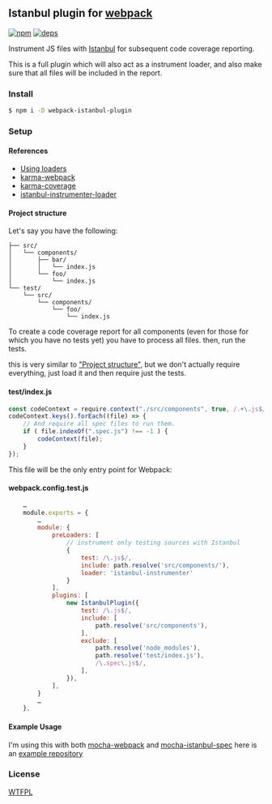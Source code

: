 ## Istanbul plugin for [webpack](https://webpack.github.io/)

[![npm](http://img.shields.io/npm/v/webpack-istanbul-plugin.svg?style=flat-square)](https://www.npmjs.org/package/webpack-istanbul-plugin)
[![deps](http://img.shields.io/david/DxCx/webpack-istanbul-plugin.svg?style=flat-square)](https://david-dm.org/DxCx/webpack-istanbul-plugin#info=dependencies)

Instrument JS files with [Istanbul](https://github.com/gotwarlost/istanbul) for subsequent code coverage reporting.

This is a full plugin which will also act as a instrument loader,
and also make sure that all files will be included in the report.

### Install

```sh
$ npm i -D webpack-istanbul-plugin
```

### Setup

#### References

* [Using loaders](https://webpack.github.io/docs/using-loaders.html)
* [karma-webpack](https://github.com/webpack/karma-webpack#karma-webpack)
* [karma-coverage](https://github.com/karma-runner/karma-coverage#configuration)
* [istanbul-instrumenter-loader](https://github.com/deepsweet/istanbul-instrumenter-loader)

#### Project structure

Let's say you have the following:

```
├── src/
│   └── components/
│       ├── bar/
│       │   └── index.js
│       └── foo/
│           └── index.js
└── test/
    └── src/
        └── components/
            └── foo/
                └── index.js
```

To create a code coverage report for all components (even for those for which you have no tests yet) you have to process all files.
then, run the tests.

this is very similar to ["Project structure"](https://github.com/deepsweet/istanbul-instrumenter-loader#project-structure), but we don't actually require everything, just load it and then require just the tests.

#### test/index.js

```js
const codeContext = require.context("./src/components", true, /.+\.js$/);
codeContext.keys().forEach((file) => {
    // And require all spec files to run them.
    if ( file.indexOf(".spec.js") !== -1 ) {
        codeContext(file);
    }
});
```

This file will be the only entry point for Webpack:

#### webpack.config.test.js

```js
    …
    module.exports = {
        …
        module: {
            preLoaders: [
                // instrument only testing sources with Istanbul
                {
                    test: /\.js$/,
                    include: path.resolve('src/components/'),
                    loader: 'istanbul-instrumenter'
                }
            ],
			plugins: [
				new IstanbulPlugin({
					test: /\.js$/,
					include: [
						path.resolve('src/components'),
					],
					exclude: [
						path.resolve('node_modules'),
						path.resolve('test/index.js'),
						/\.spec\.js$/,
					],
				}),
			],
        }
        …
    },
```

#### Example Usage

I'm using this with both [mocha-webpack](https://www.npmjs.com/package/mocha-webpack) and [mocha-istanbul-spec](https://www.npmjs.com/package/mocha-istanbul-spec)
here is an [example repository](https://github.com/DxCx/webpack-apollo-server)

### License
[WTFPL](http://www.wtfpl.net/wp-content/uploads/2012/12/wtfpl-strip.jpg)
